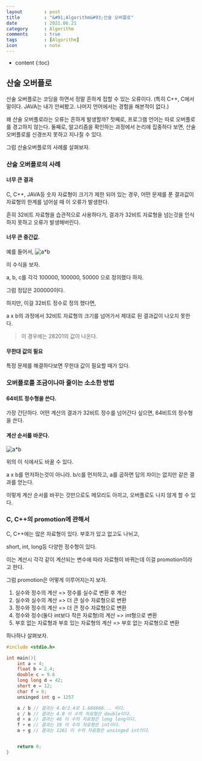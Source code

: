 ```yaml
---
layout        : post
title         : "&#91;Algorithm&#93;산술 오버플로"
date          : 2021.06.21
category      : Algorithm
comments      : true
tags          : [Algorithm]
icon          : note
---
```



* content
{:toc}

## 산술 오버플로

산술 오버플로는 코딩을 하면서 정말 흔하게 접할 수 있는 오류이다.
(특히 C++, C에서 말이다. JAVA는 내가 안써봤고. 나머지 언어에서는 경험을 해본적이 없다.)

왜 산술 오버플로라는 오류는 흔하게 발생할까?
첫째로,
프로그램 언어는 따로 오버플로를 경고하지 않는다.
둘째로,
알고리즘을 확인하는 과정에서 논리에 집중하다 보면,
산술 오버플로를 신경쓰지 못하고 지나칠 수 있다.

그럼 산술오버플로의 사례를 살펴보자.

### 산술 오버플로의 사례

#### 너무 큰 결과

C, C++, JAVA등 숫자 자료형이 크기가 제한 되어 있는 경우,
어떤 문제를 푼 결과값이 자료형의 한계를 넘어설 때 이 오류가 발생한다.

흔히 32비트 자료형을 습관적으로 사용하다가, 
결과가 32비트 자료형을 넘는것을 인식하지 못하고 오류가 발생해버린다.


#### 너무 큰 중간값.

예를 들어서,
![a*b](/style/image/algoritm/atimeb.png)

이 수식을 보자.

a, b, c를 각각 100000, 100000, 50000
으로 정의했다 하자.

그럼 정답은 200000이다.

하지만, 이걸 32비트 정수로 정의 했다면,

a x b의 과정에서 32비트 자료형의 크기를 넘어가서
제대로 된 결과값이 나오지 못한다.

> 이 경우에는 28201의 값이 나온다.

#### 무한대 값의 필요

특정 문제를 해결하다보면 무한대 값이 필요할 때가 있다.



### 오버플로를 조금이나마 줄이는 소소한 방법

#### 64비트 정수형을 쓴다.

가장 간단하다. 
어떤 계산의 결과가 32비트 정수를 넘어간다 싶으면,
64비트의 정수형을 쓴다.

#### 계산 순서를 바꾼다.
![a*b](/style/image/algoritm/atimeb.png)

위의 이 식에서도 바꿀 수 있다.

a x b를 먼저하는것이 아니라.
b/c를 먼저하고, a를 곱하면 답의 차이는 없지만 같은 결과를 얻는다.

이렇게 계산 순서를 바꾸는 것만으로도
메모리도 아끼고, 오버플로도 나지 않게 할 수 있다.


### C, C++의 promotion에 관해서

C, C++에는 많은 자료형이 있다.
부호가 있고 없고도 나뉘고,

short, int, long등 다양한 정수형이 있다.

이는 계산시 각각 같이 계산되는 변수에 따라 자료형이 바뀌는데
이걸 promotion이라고 한다.

그럼 promotion은 어떻게 이루어지는지 보자.

1. 실수와 정수의 계산 => 정수를 실수로 변환 후 계산
2. 실수와 실수의 계산 => 더 큰 실수 자료형으로 변환
3. 정수와 정수의 계산 => 더 큰 정수 자료형으로 변환
4. 정수와 정수(둘다 int보다 작은 자료형)의 계산 => int형으로 변환
5. 부호 없는 자료형과 부호 있는 자료형의 계산 => 부호 없는 자료형으로 변환

하나하나 살펴보자.

```c
#include <stdio.h>

int main(){
    int a = 4;
    float b = 2.4;
    double c = 9.6
    long long d = 42;
    short e = 12;
    char f = 6;
    unsinged int g = 1257

    a / b // 결과는 4.0/2.4로 1.666666... 이다.
    c / b // 결과는 4.0 이 수의 자료형은 double이다.
    d + a // 결과는 46 이 수의 자료형은 long long이다.
    f + e // 결과는 18 이 수의 자료형은 int이다.
    a + g // 결과는 1261 이 수의 자료형은 unsinged int이다.


    return 0;
}
```